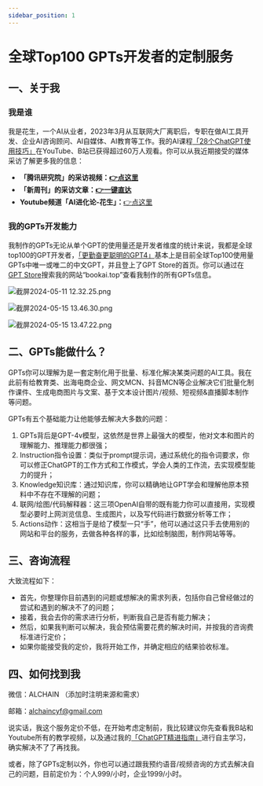 ```yaml
---
sidebar_position: 1
---
```

# 全球Top100 GPTs开发者的定制服务

## 一、关于我

### 我是谁

我是花生，一个AI从业者，2023年3月从互联网大厂离职后，专职在做AI工具开发、企业AI咨询顾问、AI自媒体、AI教育等工作。我的AI课程[「28个ChatGPT使用技巧」](https://www.bilibili.com/video/BV1a8411Q73z/)在YouTube、B站已获得超过60万人观看。你可以从我近期接受的媒体采访了解更多我的信息：

- **「腾讯研究院」的采访视频：[👉点这里](https://www.bilibili.com/video/BV1R1421U7f9/)**
- **「新周刊」的采访文章：[👉一键直达](https://mp.weixin.qq.com/s/So0COGAYUJ6_FPUXjrVLBQ)**
- **Youtube频道「AI进化论-花生」：**[👉点这里](https://www.youtube.com/channel/UCzbSuf_A_D8dARJ33HzoDew)

### 我的GPTs开发能力

我制作的GPTs无论从单个GPT的使用量还是开发者维度的统计来说，我都是全球top100的GPT开发者，[「更勤奋更聪明的GPT4」](https://chat.openai.com/g/g-vpdGZagEo-geng-qin-fen-geng-cong-ming-de-gpt4/)基本上是目前全球Top100使用量GPTs中唯一或唯二的中文GPT，并且登上了GPT Store的首页。你可以通过在[GPT Store](https://chat.openai.com/gpts)搜索我的网站“bookai.top”查看我制作的所有GPTs信息。

![截屏2024-05-11 12.32.25.png](https://prod-files-secure.s3.us-west-2.amazonaws.com/abf954c8-c80a-44aa-8d6f-b3c8a0386018/2663c693-a8c4-4356-baa0-b698a860fab1/%E6%88%AA%E5%B1%8F2024-05-11_12.32.25.png)

![截屏2024-05-15 13.46.30.png](https://prod-files-secure.s3.us-west-2.amazonaws.com/abf954c8-c80a-44aa-8d6f-b3c8a0386018/c40e9dd6-e7c4-4b5a-981d-9a63030d3948/%E6%88%AA%E5%B1%8F2024-05-15_13.46.30.png)

![截屏2024-05-15 13.47.22.png](https://prod-files-secure.s3.us-west-2.amazonaws.com/abf954c8-c80a-44aa-8d6f-b3c8a0386018/b1108e11-fbe4-4daa-a324-bbf62e41d509/%E6%88%AA%E5%B1%8F2024-05-15_13.47.22.png)

## 二、GPTs能做什么？

GPTs你可以理解为是一套定制化用于批量、标准化解决某类问题的AI工具。我在此前有给教育类、出海电商企业、网文MCN、抖音MCN等企业解决它们批量化制作课件、生成电商图片与文案、基于文本设计图片/视频、短视频&直播脚本制作等问题。

GPTs有五个基础能力让他能够去解决大多数的问题：

1. GPTs背后是GPT-4v模型，这依然是世界上最强大的模型，他对文本和图片的理解能力、推理能力都很强；
2. Instruction指令设置：类似于prompt提示词，通过系统化的指令词要求，你可以修正ChatGPT的工作方式和工作模式，学会人类的工作流，去实现模型能力的提升；
3. Knowledge知识库：通过知识库，你可以精确地让GPT学会和理解他原本预料中不存在不理解的问题；
4. 联网/绘图/代码解释器：这三项OpenAI自带的既有能力你可以直接用，实现模型必要时上网浏览信息、生成图片，以及写代码进行数据分析等工作；
5. Actions动作：这相当于是给了模型一只“手”，他可以通过这只手去使用别的网站和平台的服务，去做各种各样的事，比如绘制脑图，制作网站等等。

## 三、咨询流程

大致流程如下：

- 首先，你整理你目前遇到的问题或想解决的需求列表，包括你自己曾经做过的尝试和遇到的解决不了的问题；
- 接着，我会去你的需求进行分析，判断我自己是否有能力解决；
- 然后，如果我判断可以解决，我会预估需要花费的解决时间，并按我的咨询费标准进行定价；
- 如果你能接受我的定价，我将开始工作，并确定相应的结果验收标准。

## 四、如何找到我

微信：ALCHAIN （添加时注明来源和需求）

邮箱：alchaincyf@gmail.com

说实话，我这个服务定价不低，在开始考虑定制前，我比较建议你先查看我B站和Youtube所有的教学视频，以及通过我的[「ChatGPT精进指南」](https://xiaobot.net/p/AIclass)进行自主学习，确实解决不了了再找我。

或者，除了GPTs定制以外，你也可以通过跟我预约语音/视频咨询的方式去解决自己的问题，目前定价为：个人999/小时，企业1999/小时。
